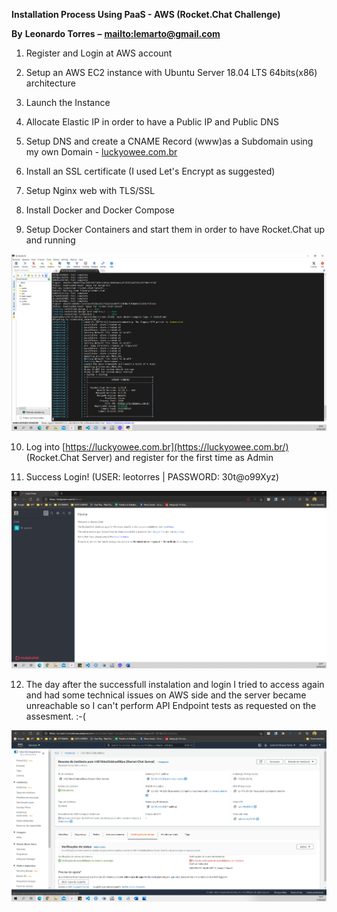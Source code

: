 **Installation Process Using PaaS - AWS (Rocket.Chat Challenge)**

**By**  **Leonardo Torres**  **–** [**mailto:lemarto@gmail.com**](mailto:lemarto@gmail.com)

1. Register and Login at AWS account

2. Setup an AWS EC2 instance with Ubuntu Server 18.04 LTS 64bits(x86) architecture
3. Launch the Instance

4. Allocate Elastic IP in order to have a Public IP and Public DNS

5. Setup DNS and create a CNAME Record (www)as a Subdomain using my own Domain - [luckyowee.com.br](https://luckyowee.com.br/)

6. Install an SSL certificate (I used Let&#39;s Encrypt as suggested)

7. Setup Nginx web with TLS/SSL

8. Install Docker and Docker Compose

9. Setup Docker Containers and start them in order to have Rocket.Chat up and running

![](https://github.com/leotorres76/Rocket.Chat_ES_Leonardo_Torres/blob/main/rocketchat_installation_success.png)

10. Log into [https://luckyowee.com.br](https://luckyowee.com.br/) (Rocket.Chat Server) and register for the first time as Admin

11. Success Login! (USER: leotorres | PASSWORD: 30t@o99Xyz)

![](https://github.com/leotorres76/Rocket.Chat_ES_Leonardo_Torres/blob/main/success_log_in.png)

12. The day after the successfull instalation and login I tried to access again and had some technical issues on AWS side and the server became unreachable so I can't perform API Endpoint tests as requested on the assesment. :-(

![](https://github.com/leotorres76/Rocket.Chat_ES_Leonardo_Torres/blob/main/aws_instance_status_check_faillure.png)
